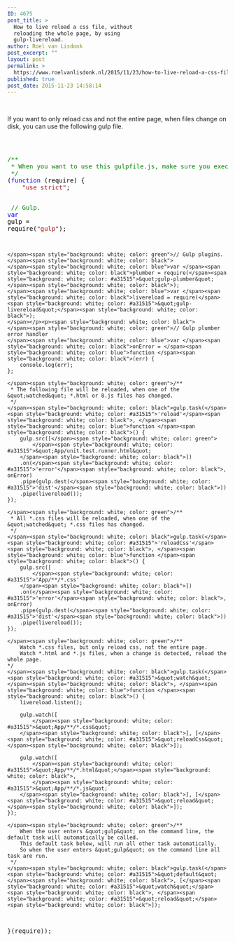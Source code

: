 ```yaml
---
ID: 4675
post_title: >
  How to live reload a css file, without
  reloading the whole page, by using
  gulp-livereload.
author: Roel van Lisdonk
post_excerpt: ""
layout: post
permalink: >
  https://www.roelvanlisdonk.nl/2015/11/23/how-to-live-reload-a-css-file-without-reloading-the-whole-page-by-using-gulp-livereload/
published: true
post_date: 2015-11-23 14:58:14
---
```

<p>&#160;</p>  <p>If you want to only reload css and not the entire page, when files change on disk, you can use the following gulp file.</p>  <p>&#160;</p>  <pre class="code"><p><span style="background: white; color: green">/**
 * When you want to use this gulpfile.js, make sure you execute the gulp.ps1 PowerShell script first, so everything is installed correctly.
 */
</span><span style="background: white; color: black">(</span><span style="background: white; color: blue">function </span><span style="background: white; color: black">(require) {
    </span><span style="background: white; color: #a31515">&quot;use strict&quot;</span><span style="background: white; color: black">;

</span><span style="background: white; color: green">    // Gulp.
    </span><span style="background: white; color: blue">var </span><span style="background: white; color: black">gulp = require(</span><span style="background: white; color: #a31515">&quot;gulp&quot;</span><span style="background: white; color: black">);

    </span><span style="background: white; color: green">// Gulp plugins.</span><span style="background: white; color: black">
    </span><span style="background: white; color: blue">var </span><span style="background: white; color: black">plumber = require(</span><span style="background: white; color: #a31515">&quot;gulp-plumber&quot;</span><span style="background: white; color: black">);
    </span><span style="background: white; color: blue">var </span><span style="background: white; color: black">livereload = require(</span><span style="background: white; color: #a31515">&quot;gulp-livereload&quot;</span><span style="background: white; color: black">);
    </span></p><p><span style="background: white; color: black">    </span><span style="background: white; color: green">// Gulp plumber error handler
    </span><span style="background: white; color: blue">var </span><span style="background: white; color: black">onError = </span><span style="background: white; color: blue">function </span><span style="background: white; color: black">(err) {
        console.log(err);
    };

    </span><span style="background: white; color: green">/**
     * The following file will be reloaded, when one of the &quot;watched&quot; *.html or 8.js files has changed.
     */
    </span><span style="background: white; color: black">gulp.task(</span><span style="background: white; color: #a31515">'reload'</span><span style="background: white; color: black">, </span><span style="background: white; color: blue">function </span><span style="background: white; color: black">() {
        gulp.src([</span><span style="background: white; color: green">
            </span><span style="background: white; color: #a31515">&quot;App/unit.test.runner.html&quot;
        </span><span style="background: white; color: black">])
        .on(</span><span style="background: white; color: #a31515">'error'</span><span style="background: white; color: black">, onError)
        .pipe(gulp.dest(</span><span style="background: white; color: #a31515">'dist'</span><span style="background: white; color: black">))
        .pipe(livereload());
    });

    </span><span style="background: white; color: green">/**
     * All *.css files will be reloaded, when one of the &quot;watched&quot; *.css files has changed.
     */
    </span><span style="background: white; color: black">gulp.task(</span><span style="background: white; color: #a31515">'reloadCss'</span><span style="background: white; color: black">, </span><span style="background: white; color: blue">function </span><span style="background: white; color: black">() {
        gulp.src([
            </span><span style="background: white; color: #a31515">'App/**/*.css'
        </span><span style="background: white; color: black">])
        .on(</span><span style="background: white; color: #a31515">'error'</span><span style="background: white; color: black">, onError)
        .pipe(gulp.dest(</span><span style="background: white; color: #a31515">'dist'</span><span style="background: white; color: black">))
        .pipe(livereload());
    });

    </span><span style="background: white; color: green">/**
        Watch *.css files, but only reload css, not the entire page.
        Watch *.html and *.js files, when a change is detected, reload the whole page.
    */
    </span><span style="background: white; color: black">gulp.task(</span><span style="background: white; color: #a31515">&quot;watch&quot;</span><span style="background: white; color: black">, </span><span style="background: white; color: blue">function </span><span style="background: white; color: black">() {
        livereload.listen();

        gulp.watch([
            </span><span style="background: white; color: #a31515">&quot;App/**/*.css&quot;
        </span><span style="background: white; color: black">], [</span><span style="background: white; color: #a31515">&quot;reloadCss&quot;</span><span style="background: white; color: black">]);

        gulp.watch([
            </span><span style="background: white; color: #a31515">&quot;App/**/*.html&quot;</span><span style="background: white; color: black">,
            </span><span style="background: white; color: #a31515">&quot;App/**/*.js&quot;
        </span><span style="background: white; color: black">], [</span><span style="background: white; color: #a31515">&quot;reload&quot;</span><span style="background: white; color: black">]);
    });
        
    </span><span style="background: white; color: green">/**
        When the user enters &quot;gulp&quot; on the command line, the default task will automatically be called.
        This default task below, will run all other task automatically.
        So when the user enters &quot;gulp&quot; on the command line all task are run.
     */
    </span><span style="background: white; color: black">gulp.task(</span><span style="background: white; color: #a31515">&quot;default&quot;</span><span style="background: white; color: black">, [</span><span style="background: white; color: #a31515">&quot;watch&quot;</span><span style="background: white; color: black">, </span><span style="background: white; color: #a31515">&quot;reload&quot;</span><span style="background: white; color: black">]);

}(require));
</span></p></pre>